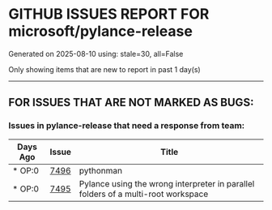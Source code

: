 
# GITHUB ISSUES REPORT FOR microsoft/pylance-release


Generated on 2025-08-10 using: stale=30, all=False


Only showing items that are new to report in past 1 day(s)


---

## FOR ISSUES THAT ARE NOT MARKED AS BUGS:


### Issues in pylance-release that need a response from team:

| Days Ago | Issue | Title |
| --- | --- | --- |
 | \* OP:0  |[7496](https://github.com/microsoft/pylance-release/issues/7496 "pythonman")  |pythonman |
 | \* OP:0  |[7495](https://github.com/microsoft/pylance-release/issues/7495 "Pylance using the wrong interpreter in parallel folders of a multi-root workspace")  |Pylance using the wrong interpreter in parallel folders of a multi-root workspace |




















